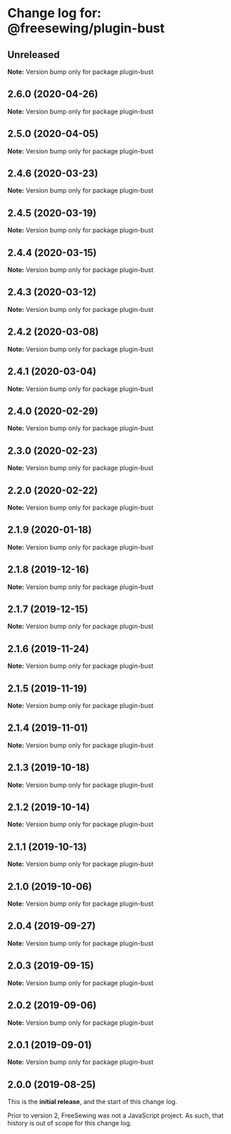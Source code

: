 # Change log for: @freesewing/plugin-bust

## Unreleased

**Note:** Version bump only for package plugin-bust

## 2.6.0 (2020-04-26)

**Note:** Version bump only for package plugin-bust

## 2.5.0 (2020-04-05)

**Note:** Version bump only for package plugin-bust

## 2.4.6 (2020-03-23)

**Note:** Version bump only for package plugin-bust

## 2.4.5 (2020-03-19)

**Note:** Version bump only for package plugin-bust

## 2.4.4 (2020-03-15)

**Note:** Version bump only for package plugin-bust

## 2.4.3 (2020-03-12)

**Note:** Version bump only for package plugin-bust

## 2.4.2 (2020-03-08)

**Note:** Version bump only for package plugin-bust

## 2.4.1 (2020-03-04)

**Note:** Version bump only for package plugin-bust

## 2.4.0 (2020-02-29)

**Note:** Version bump only for package plugin-bust

## 2.3.0 (2020-02-23)

**Note:** Version bump only for package plugin-bust

## 2.2.0 (2020-02-22)

**Note:** Version bump only for package plugin-bust

## 2.1.9 (2020-01-18)

**Note:** Version bump only for package plugin-bust

## 2.1.8 (2019-12-16)

**Note:** Version bump only for package plugin-bust

## 2.1.7 (2019-12-15)

**Note:** Version bump only for package plugin-bust

## 2.1.6 (2019-11-24)

**Note:** Version bump only for package plugin-bust

## 2.1.5 (2019-11-19)

**Note:** Version bump only for package plugin-bust

## 2.1.4 (2019-11-01)

**Note:** Version bump only for package plugin-bust

## 2.1.3 (2019-10-18)

**Note:** Version bump only for package plugin-bust

## 2.1.2 (2019-10-14)

**Note:** Version bump only for package plugin-bust

## 2.1.1 (2019-10-13)

**Note:** Version bump only for package plugin-bust

## 2.1.0 (2019-10-06)

**Note:** Version bump only for package plugin-bust

## 2.0.4 (2019-09-27)

**Note:** Version bump only for package plugin-bust

## 2.0.3 (2019-09-15)

**Note:** Version bump only for package plugin-bust

## 2.0.2 (2019-09-06)

**Note:** Version bump only for package plugin-bust

## 2.0.1 (2019-09-01)

**Note:** Version bump only for package plugin-bust

## 2.0.0 (2019-08-25)

This is the **initial release**, and the start of this change log.

Prior to version 2, FreeSewing was not a JavaScript project.
As such, that history is out of scope for this change log.
